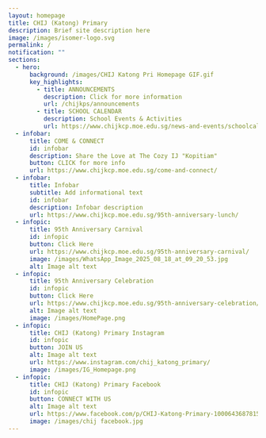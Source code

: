 ```yaml
---
layout: homepage
title: CHIJ (Katong) Primary
description: Brief site description here
image: /images/isomer-logo.svg
permalink: /
notification: ""
sections:
  - hero:
      background: /images/CHIJ Katong Pri Homepage GIF.gif
      key_highlights:
        - title: ANNOUNCEMENTS
          description: Click for more information
          url: /chijkps/announcements
        - title: SCHOOL CALENDAR
          description: School Events & Activities
          url: https://www.chijkcp.moe.edu.sg/news-and-events/schoolcalendar/
  - infobar:
      title: COME & CONNECT
      id: infobar
      description: Share the Love at The Cozy IJ "Kopitiam"
      button: CLICK for more info
      url: https://www.chijkcp.moe.edu.sg/come-and-connect/
  - infobar:
      title: Infobar
      subtitle: Add informational text
      id: infobar
      description: Infobar description
      url: https://www.chijkcp.moe.edu.sg/95th-anniversary-lunch/
  - infopic:
      title: 95th Anniversary Carnival
      id: infopic
      button: Click Here
      url: https://www.chijkcp.moe.edu.sg/95th-anniversary-carnival/
      image: /images/WhatsApp_Image_2025_08_18_at_09_20_53.jpg
      alt: Image alt text
  - infopic:
      title: 95th Anniversary Celebration
      id: infopic
      button: Click Here
      url: https://www.chijkcp.moe.edu.sg/95th-anniversary-celebration/
      alt: Image alt text
      image: /images/HomePage.png
  - infopic:
      title: CHIJ (Katong) Primary Instagram
      id: infopic
      button: JOIN US
      alt: Image alt text
      url: https://www.instagram.com/chij_katong_primary/
      image: /images/IG_Homepage.png
  - infopic:
      title: CHIJ (Katong) Primary Facebook
      id: infopic
      button: CONNECT WITH US
      alt: Image alt text
      url: https://www.facebook.com/p/CHIJ-Katong-Primary-100064368781577/
      image: /images/chij facebook.jpg
---
```

